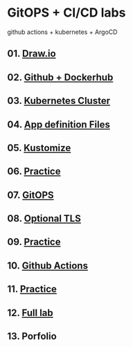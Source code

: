 # GitOPS + CI/CD labs
github actions + kubernetes + ArgoCD

## 01. [Draw.io](./01.Draw.md)
## 02. [Github + Dockerhub](./02.Github.md)
## 03. [Kubernetes Cluster](./03.KubernetesCluster.md)
## 04. [App definition Files](./04.App.md)
## 05. [Kustomize](./05.Kustomize.md)
## 06. [Practice](./06.Kustomize%20Practice.md)
## 07. [GitOPS](./07.ArgoCD.md)
## 08. [Optional TLS](./08.%20Opcional%20TLS.md)
## 09. [Practice](./09.ArgoCD%20Practice.md)
## 10. [Github Actions](./10.Actions.md)
## 11. [Practice](./11.Actions%20Practice.md)
## 12. [Full lab](./12.Fulllab.md)
## 13. Porfolio

